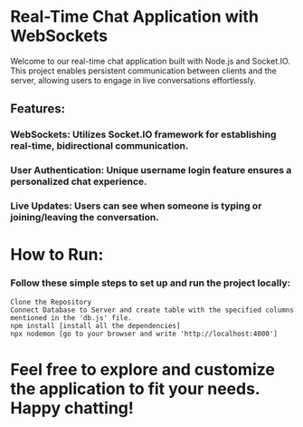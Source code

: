 # Real-Time Chat Application with WebSockets
Welcome to our real-time chat application built with Node.js and Socket.IO. This project enables persistent communication between clients and the server, allowing users to engage in live conversations effortlessly.

## Features:
### WebSockets: Utilizes Socket.IO framework for establishing real-time, bidirectional communication.
### User Authentication: Unique username login feature ensures a personalized chat experience.
### Live Updates: Users can see when someone is typing or joining/leaving the conversation.

# How to Run:
### Follow these simple steps to set up and run the project locally:
```
Clone the Repository
Connect Database to Server and create table with the specified columns mentioned in the 'db.js' file.
npm install [install all the dependencies]
npx nodemon [go to your browser and write 'http://localhost:4000']
```
# Feel free to explore and customize the application to fit your needs. Happy chatting!
